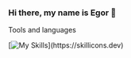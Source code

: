 ### Hi there, my name is Egor 👋

Tools and languages

[![My Skills](https://skillicons.dev/icons?i=java,postman,docker,html,css,)](https://skillicons.dev)

<!--
**VoroninEgor/VoroninEgor** is a ✨ _special_ ✨ repository because its `README.md` (this file) appears on your GitHub profile.

Here are some ideas to get you started:

- 🔭 I’m currently working on ...
- 🌱 I’m currently learning ...
- 👯 I’m looking to collaborate on ...
- 🤔 I’m looking for help with ...
- 💬 Ask me about ...
- 📫 How to reach me: ...
- 😄 Pronouns: ...
- ⚡ Fun fact: ...
-->
